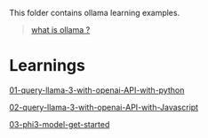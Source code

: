 This folder contains ollama learning examples.
> [what is ollama ?](https://python.langchain.com/v0.1/docs/integrations/llms/ollama/)

# Learnings

[01-query-llama-3-with-openai-API-with-python](./01-query-llama-3-with-openai-API-with-python/Readme.md)

[02-query-llama-3-with-openai-API-with-Javascript](./02-query-llama-3-with-openai-API-with-Javascript/Readme.md)

[03-phi3-model-get-started](./03-phi3-model-get-started/Readme.md)
